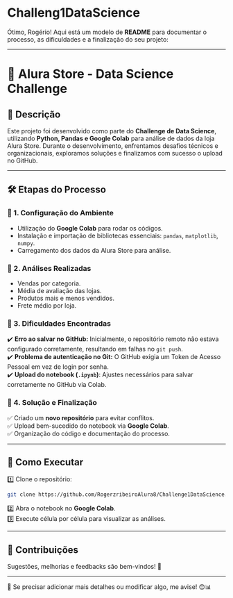 # Challeng1DataScience
Ótimo, Rogério! Aqui está um modelo de **README** para documentar o processo, as dificuldades e a finalização do seu projeto:

---

# 🚀 Alura Store - Data Science Challenge  

## 📌 Descrição  
Este projeto foi desenvolvido como parte do **Challenge de Data Science**, utilizando **Python, Pandas e Google Colab** para análise de dados da loja Alura Store. Durante o desenvolvimento, enfrentamos desafios técnicos e organizacionais, exploramos soluções e finalizamos com sucesso o upload no GitHub.

---

## 🛠️ Etapas do Processo  

### 🔹 1. Configuração do Ambiente  
- Utilização do **Google Colab** para rodar os códigos.
- Instalação e importação de bibliotecas essenciais: `pandas`, `matplotlib`, `numpy`.
- Carregamento dos dados da Alura Store para análise.

### 🔹 2. Análises Realizadas  
- Vendas por categoria.
- Média de avaliação das lojas.
- Produtos mais e menos vendidos.
- Frete médio por loja.

### 🔹 3. Dificuldades Encontradas  
✔️ **Erro ao salvar no GitHub:** Inicialmente, o repositório remoto não estava configurado corretamente, resultando em falhas no `git push`.  
✔️ **Problema de autenticação no Git:** O GitHub exigia um Token de Acesso Pessoal em vez de login por senha.  
✔️ **Upload do notebook (`.ipynb`)**: Ajustes necessários para salvar corretamente no GitHub via Colab.  

### 🔹 4. Solução e Finalização  
✅ Criado um **novo repositório** para evitar conflitos.  
✅ Upload bem-sucedido do notebook via **Google Colab**.  
✅ Organização do código e documentação do processo.  

---

## 📂 Como Executar  
1️⃣ Clone o repositório:  
```bash
git clone https://github.com/RogerzribeiroAlura8/Challenge1DataScience.git
```
2️⃣ Abra o notebook no **Google Colab**.  
3️⃣ Execute célula por célula para visualizar as análises.

---

## 🤝 Contribuições  
Sugestões, melhorias e feedbacks são bem-vindos! 🚀  

---

📢 Se precisar adicionar mais detalhes ou modificar algo, me avise! 😊📊
